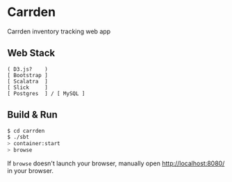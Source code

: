 Carrden
=======

Carrden inventory tracking web app


Web Stack
---------

    ( D3.js?    )
    [ Bootstrap ]
    [ Scalatra  ]
    [ Slick     ]
    [ Postgres  ] / [ MySQL ]


Build & Run
-----------

```sh
$ cd carrden
$ ./sbt
> container:start
> browse
```

If `browse` doesn't launch your browser, manually open [http://localhost:8080/](http://localhost:8080/) in your browser.
